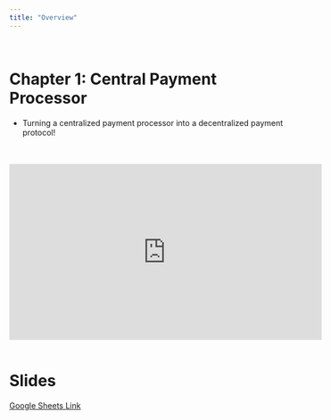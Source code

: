 ```yaml
---
title: "Overview"
---
```


<br />

# Chapter 1: Central Payment Processor
- Turning a centralized payment processor into a decentralized payment protocol!

<br />
<br />
<iframe
	width="560"
	height="315"
	src="https://www.youtube-nocookie.com/embed/VaUTTE5xb54"
	frameBorder="0"
	allow="accelerometer; autoplay; encrypted-media; gyroscope; picture-in-picture"
	allowFullScreen></iframe>
<br />
<br />

# Slides

[Google Sheets Link](https://docs.google.com/presentation/d/17J2qRYzx27x30UEoXa2cOHOl2MdKQujocQNJpbp7NHE/edit)

<br />

